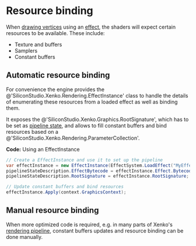 # Resource binding

When [drawing vertices](draw-vertices.md) using an [effect](../effects-and-shaders/index.md), the shaders will expect certain resources to be available. These include:

- Texture and buffers
- Samplers
- Constant buffers

## Automatic resource binding

For convenience the engine provides the @'SiliconStudio.Xenko.Rendering.EffectInstance' class to handle the details of enumerating these resources from a loaded effect as well as binding them.

It exposes the @'SiliconStudio.Xenko.Graphics.RootSignature', which has to be set as [pipeline state](pipeline-state.md),
and allows to fill constant buffers and bind resources based on a @'SiliconStudio.Xenko.Rendering.ParameterCollection'.

**Code:** Using an EffectInstance

```cs
// Create a EffectInstance and use it to set up the pipeline
var effectInstance = new EffectInstance(EffectSystem.LoadEffect("MyEffect").WaitForResult());
pipelineStateDescription.EffectBytecode = effectInstance.Effect.Bytecode;
pipelineStateDescription.RootSignature = effectInstance.RootSignature;

// Update constant buffers and bind resources
effectInstance.Apply(context.GraphicsContext);
```

## Manual resource binding

When more optimized code is required, e.g. in many parts of Xenko's [rendering pipeline](../rendering-pipeline/index.md), constant buffers updates and resource binding can be done manually.